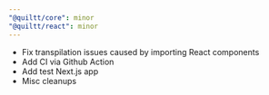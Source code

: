 ```yaml
---
"@quiltt/core": minor
"@quiltt/react": minor
---
```


- Fix transpilation issues caused by importing React components
- Add CI via Github Action
- Add test Next.js app
- Misc cleanups

